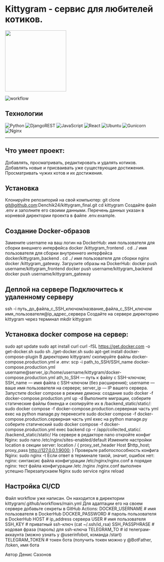 
# Kittygram - сервис для любителей котиков.
<div id="header" align="left">  <img src="https://99px.ru/sstorage/86/2023/03/image_86160323111137975234.gif" width="200"/> </div>

![workflow](https://github.com/Denchik24/kittygram_final/actions/workflows/main.yml/badge.svg)

## Технологии
![Python](https://img.shields.io/badge/python-3670A0?style=for-the-badge&logo=python&logoColor=ffdd54) ![DjangoREST](https://img.shields.io/badge/DJANGO-REST-ff1709?style=for-the-badge&logo=django&logoColor=white&color=ff1709&labelColor=blue) ![JavaScript](https://img.shields.io/badge/javascript-%23323330.svg?style=for-the-badge&logo=javascript&logoColor=%23F7DF1E) ![React](https://img.shields.io/badge/react-%2320232a.svg?style=for-the-badge&logo=react&logoColor=%2361DAFB) ![Ubuntu](https://img.shields.io/badge/Ubuntu-E95420?style=for-the-badge&logo=ubuntu&logoColor=white) ![Gunicorn](https://img.shields.io/badge/gunicorn-%298729.svg?style=for-the-badge&logo=gunicorn&logoColor=white) ![Nginx](https://img.shields.io/badge/nginx-%23009639.svg?style=for-the-badge&logo=nginx&logoColor=white)

___
##   Что умеет проект:
Добавлять, просматривать, редактировать и удалять котиков. Добавлять новые и присваивать уже существующие достижения. Просматривать чужих котов и их достижения. 

##   Установка 
Клонируйте репозиторий на свой компьютер:
git clone git@github.com:Denchik24/kittygram_final.git cd kittygram Создайте файл .env и заполните его своими данными. Перечень данных указан в корневой директории проекта в файле .env.example.

##   Создание Docker-образов 
Замените username на ваш логин на DockerHub:
имя пользователя для сборки внешнего интерфейса docker /kittygram_frontend . cd ../ имя пользователя для сборки внутреннего интерфейса docker/kittygram_backend . cd ../ имя пользователя для сборки nginx docker /kittygram_gateway.
Загрузите образы на DockerHub:
docker push username/kittygram_frontend docker push username/kittygram_backend docker push username/kittygram_gateway 

##  Деплой на сервере Подключитесь к удаленному серверу
ssh -i путь_до_файла_с_SSH_ключом/название_файла_с_SSH_ключом имя_пользователя@ip_адрес_сервера 
Создайте на сервере директорию kittygram через терминал
mkdir kittygram 

##   Установка docker compose на сервер:
sudo apt update sudo apt install curl curl -fSL https://get.docker.com -o get-docker.sh sudo sh ./get-docker.sh sudo apt-get install docker-compose-plugin
В директорию kittygram/ скопируйте файлы docker-compose.production.yml и .env:
scp -i path_to_SSH/SSH_name docker-compose.production.yml username@server_ip:/home/username/kittygram/docker-compose.production.yml
ath_to_SSH — путь к файлу с SSH-ключом;
SSH_name — имя файла с SSH-ключом (без расширения);
username — ваше имя пользователя на сервере;
server_ip — IP вашего сервера. 
Запустите docker compose в режиме демона:
создание sudo docker -f docker-compose.production.yml up -d 
Выполните миграции, соберите статические файлы бэкенда и скопируйте их в /backend_static/static/:
sudo docker compose -f docker-compose.production.серверная часть yml exec на python manage.py
перенесите sudo docker compose -f docker-compose.production.серверная часть yml exec на python manage.py 
соберите статический sudo docker compose -f docker-compose.production.yml exec backend cp -r /app/collected_static/. /backend_static/static/ 
На сервере в редакторе nano откройте конфиг Nginx:
sudo nano /etc/nginx/sites-enabled/default 
Измените настройки location в секции server:
location / { proxy_set_header Host $http_host; proxy_pass http://127.0.0.1:9000; } 
Проверьте работоспособность конфига Nginx:
sudo nginx -t Если ответ в терминале такой, значит, ошибок нет:
nginx: синтаксис файла конфигурации /etc/nginx/nginx.conf в порядке nginx: тест файла конфигурации /etc /nginx /nginx.conf выполнен успешно 
Перезапускаем Nginx
sudo service nginx reload

##  Настройка CI/CD 
Файл workflow уже написан. Он находится в директории kittygram/.github/workflows/main.yml Для адаптации его на своем сервере добавьте секреты в GitHub Actions:
DOCKER_USERNAME # имя пользователя в DockerHub
DOCKER_PASSWORD # пароль пользователя в DockerHub 
HOST # ip_address сервера 
USER # имя пользователя 
SSH_KEY # приватный ssh-ключ (cat ~/.ssh/id_rsa)
SSH_PASSPHRASE # кодовая фраза (пароль) для ssh-ключа
TELEGRAM_TO # id телеграм-аккаунта (можно узнать у @userinfobot, команда /start) 
TELEGRAM_TOKEN # токен бота (получить токен можно у @BotFather, /token, имя бота

Автор Денис Сазонов
